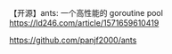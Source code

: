 

【开源】ants: 一个高性能的 goroutine pool
https://ld246.com/article/1571659610419


https://github.com/panjf2000/ants